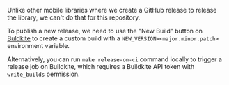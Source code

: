 Unlike other mobile libraries where we create a GitHub release to release the library, we can't do that for this repository.

To publish a new release, we need to use the "New Build" button on [Buldkite](https://buildkite.com/automattic/wordpress-rs) to create a custom build with a `NEW_VERSION=<major.minor.patch>` environment variable.

Alternatively, you can run `make release-on-ci` command locally to trigger a release job on Buildkite, which requires a Buildkite API token with `write_builds` permission.
